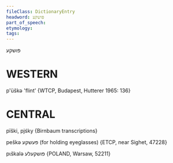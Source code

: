```yaml
---
fileClass: DictionaryEntry
headword: פּושקע
part_of_speech: 
etymology: 
tags: 
---
```

פּושקע

WESTERN
========

p'üškə 'flint' {WTCP, Budapest, Hutterer 1965: 136}

CENTRAL
========

pïški, pjśky {Birnbaum transcriptions}

peškə פּעשקע (for holding eyeglasses) {ETCP, near Sighet, 47228}

pɩškalə פּושקעלע {POLAND, Warsaw, 52211}